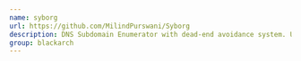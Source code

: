 ```yaml
---
name: syborg
url: https://github.com/MilindPurswani/Syborg
description: DNS Subdomain Enumerator with dead-end avoidance system. URL : https://github.com/MilindPurswani/Syborg Groups : blackarch blackarch-recon
group: blackarch
---
```

